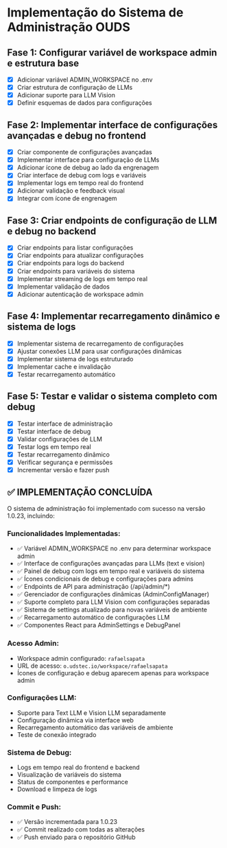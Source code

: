 # Implementação do Sistema de Administração OUDS

## Fase 1: Configurar variável de workspace admin e estrutura base
- [x] Adicionar variável ADMIN_WORKSPACE no .env
- [x] Criar estrutura de configuração de LLMs
- [x] Adicionar suporte para LLM Vision
- [x] Definir esquemas de dados para configurações

## Fase 2: Implementar interface de configurações avançadas e debug no frontend
- [x] Criar componente de configurações avançadas
- [x] Implementar interface para configuração de LLMs
- [x] Adicionar ícone de debug ao lado da engrenagem
- [x] Criar interface de debug com logs e variáveis
- [x] Implementar logs em tempo real do frontend
- [x] Adicionar validação e feedback visual
- [x] Integrar com ícone de engrenagem

## Fase 3: Criar endpoints de configuração de LLM e debug no backend
- [x] Criar endpoints para listar configurações
- [x] Criar endpoints para atualizar configurações
- [x] Criar endpoints para logs do backend
- [x] Criar endpoints para variáveis do sistema
- [x] Implementar streaming de logs em tempo real
- [x] Implementar validação de dados
- [x] Adicionar autenticação de workspace admin

## Fase 4: Implementar recarregamento dinâmico e sistema de logs
- [x] Implementar sistema de recarregamento de configurações
- [x] Ajustar conexões LLM para usar configurações dinâmicas
- [x] Implementar sistema de logs estruturado
- [x] Implementar cache e invalidação
- [x] Testar recarregamento automático

## Fase 5: Testar e validar o sistema completo com debug
- [x] Testar interface de administração
- [x] Testar interface de debug
- [x] Validar configurações de LLM
- [x] Testar logs em tempo real
- [x] Testar recarregamento dinâmico
- [x] Verificar segurança e permissões
- [x] Incrementar versão e fazer push

## ✅ IMPLEMENTAÇÃO CONCLUÍDA

O sistema de administração foi implementado com sucesso na versão 1.0.23, incluindo:

### Funcionalidades Implementadas:
- ✅ Variável ADMIN_WORKSPACE no .env para determinar workspace admin
- ✅ Interface de configurações avançadas para LLMs (text e vision)
- ✅ Painel de debug com logs em tempo real e variáveis do sistema
- ✅ Ícones condicionais de debug e configurações para admins
- ✅ Endpoints de API para administração (/api/admin/*)
- ✅ Gerenciador de configurações dinâmicas (AdminConfigManager)
- ✅ Suporte completo para LLM Vision com configurações separadas
- ✅ Sistema de settings atualizado para novas variáveis de ambiente
- ✅ Recarregamento automático de configurações LLM
- ✅ Componentes React para AdminSettings e DebugPanel

### Acesso Admin:
- Workspace admin configurado: `rafaelsapata`
- URL de acesso: `o.udstec.io/workspace/rafaelsapata`
- Ícones de configuração e debug aparecem apenas para workspace admin

### Configurações LLM:
- Suporte para Text LLM e Vision LLM separadamente
- Configuração dinâmica via interface web
- Recarregamento automático das variáveis de ambiente
- Teste de conexão integrado

### Sistema de Debug:
- Logs em tempo real do frontend e backend
- Visualização de variáveis do sistema
- Status de componentes e performance
- Download e limpeza de logs

### Commit e Push:
- ✅ Versão incrementada para 1.0.23
- ✅ Commit realizado com todas as alterações
- ✅ Push enviado para o repositório GitHub

